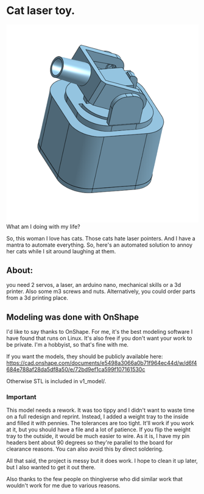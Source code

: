 # Cat laser toy.

![3d printed laser turret for cats](https://github.com/ezmac/cat_laser_turret/blob/master/model.png?raw=true)
What am I doing with my life?


So, this woman I love has cats.  Those cats hate laser pointers.  And I have a mantra to automate everything.  So, here's an automated solution to annoy her cats while I sit around laughing at them.


## About:
you need 2 servos, a laser, an arduino nano, mechanical skills or a 3d printer.  Also some m3 screws and nuts.  Alternatively, you could order parts from a 3d printing place.


## Modeling was done with OnShape
I'd like to say thanks to OnShape.  For me, it's the best modeling software I have found that runs on Linux.  It's also free if you don't want your work to be private.  I'm a hobbyist, so that's fine with me.

If you want the models, they should be publicly available here: https://cad.onshape.com/documents/e5498a3066a0b71f964ec44d/w/d6f4684e788af28da5df8a50/e/72bd9ef1ca599f107161530c

Otherwise STL is included in v1_model/.

### Important
This model needs a rework.  It was too tippy and I didn't want to waste time on a full redesign and reprint.  Instead, I added a weight tray to the inside and filled it with pennies.  The tolerances are too tight.  It'll work if you work at it, but you should have a file and a lot of patience.  If you flip the weight tray to the outside, it would be much easier to wire.  As it is, I have my pin headers bent about 90 degrees so they're parallel to the board for clearance reasons.  You can also avoid this by direct soldering.



All that said, the project is messy but it does work.  I hope to clean it up later, but I also wanted to get it out there.


Also thanks to the few people on thingiverse who did similar work that wouldn't work for me due to various reasons.
